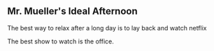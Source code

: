## Mr. Mueller's Ideal Afternoon

The best way to relax after a long day is to lay back and watch netflix

The best show to watch is the office.